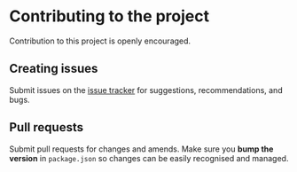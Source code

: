 # Contributing to the project

Contribution to this project is openly encouraged.

## Creating issues

Submit issues on the [issue tracker](https://github.com/wearestac/trello-board-to-markdown/issues) for suggestions, recommendations, and bugs.

## Pull requests

Submit pull requests for changes and amends. Make sure you **bump the version** in `package.json` so changes can be easily recognised and managed.

